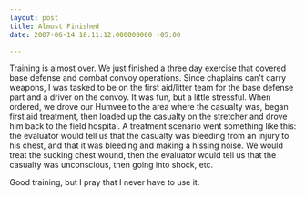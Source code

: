 ```yaml
---
layout: post
title: Almost Finished
date: 2007-06-14 18:11:12.000000000 -05:00

---
```

<p>Training is almost over. We just finished a three day exercise that covered base defense and combat convoy operations. Since chaplains can't carry weapons, I was tasked to be on the first aid/litter team for the base defense part and a driver on the convoy. It was fun, but a little stressful. When ordered, we drove our Humvee to the area where the casualty was, began first aid treatment, then loaded up the casualty on the stretcher and drove him back to the field hospital. A treatment scenario went something like this: the evaluator would tell us that the casualty was bleeding from an injury to his chest, and that it was bleeding and making a hissing noise. We would treat the sucking chest wound, then the evaluator would tell us that the casualty was unconscious, then going into shock, etc.</p>
<p>Good training, but I pray that I never have to use it.</p>
